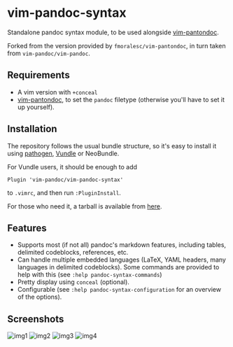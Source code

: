 # vim-pandoc-syntax

Standalone pandoc syntax module, to be used alongside
[vim-pantondoc](http://github.vim/vim-pandoc/vim-pantondoc).

Forked from the version provided by `fmoralesc/vim-pantondoc`, in turn taken
from `vim-pandoc/vim-pandoc`.

## Requirements

* A vim version with `+conceal`
* [vim-pantondoc](http://github.vim/vim-pandoc/vim-pantondoc), to set the
  `pandoc` filetype (otherwise you'll have to set it up yourself).

## Installation

The repository follows the usual bundle structure, so it's easy to install it
using [pathogen](https://github.com/tpope/vim-pathogen),
[Vundle](https://github.com/gmarik/vundle) or NeoBundle.

For Vundle users, it should be enough to add

    Plugin 'vim-pandoc/vim-pandoc-syntax'

to `.vimrc`, and then run `:PluginInstall`.

For those who need it, a tarball is available from
[here](https://github.com/vim-pandoc/vim-pandoc/archive/master.zip).

## Features

* Supports most (if not all) pandoc's markdown features, including tables,
  delimited codeblocks, references, etc.
* Can handle multiple embedded languages (LaTeX, YAML headers, many languages
  in delimited codeblocks). Some commands are provided to help with this (see
  `:help pandoc-syntax-commands`)
* Pretty display using `conceal` (optional).
* Configurable (see `:help pandoc-syntax-configuration` for an overview of the
  options).

## Screenshots

![img1](http://i.imgur.com/UKXbG2V.png)
![img2](http://i.imgur.com/z8FpxRP.png)
![img3](http://i.imgur.com/ziNjQiE.png)
![img4](http://i.imgur.com/UKoOxzP.png)
